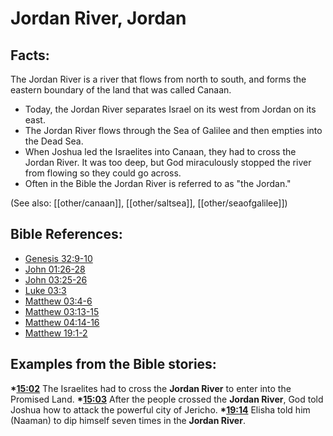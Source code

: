 # Jordan River, Jordan #

## Facts: ##

The Jordan River is a river that flows from north to south, and forms the eastern boundary of the land that was called Canaan.

* Today, the Jordan River separates Israel on its west from Jordan on its east. 
* The Jordan River flows through the Sea of Galilee and then empties into the Dead Sea.
* When Joshua led the Israelites into Canaan, they had to cross the Jordan River. It was too deep, but God miraculously stopped the river from flowing so they could go across.
* Often in the Bible the Jordan River is referred to as "the Jordan."

(See also: [[other/canaan]], [[other/saltsea]], [[other/seaofgalilee]])

## Bible References: ##

* [Genesis 32:9-10](en/tn/gen/help/32/09)
* [John 01:26-28](en/tn/jhn/help/01/26)
* [John 03:25-26](en/tn/jhn/help/03/25)
* [Luke 03:3](en/tn/luk/help/03/03)
* [Matthew 03:4-6](en/tn/mat/help/03/04)
* [Matthew 03:13-15](en/tn/mat/help/03/13)
* [Matthew 04:14-16](en/tn/mat/help/04/14)
* [Matthew 19:1-2](en/tn/mat/help/19/01)

## Examples from the Bible stories: ##

  __*[15:02](en/tn/obs/help/15/02)__ The Israelites had to cross the __Jordan River__ to enter into the Promised Land. 
  __*[15:03](en/tn/obs/help/15/03)__ After the people crossed the __Jordan River__, God told Joshua how to attack the powerful city of Jericho. 
  __*[19:14](en/tn/obs/help/19/14)__ Elisha told him (Naaman) to dip himself seven times in the __Jordan River__.